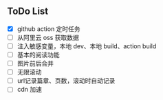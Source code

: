 ## ToDo List
- [x] github action 定时任务
- [ ] 从阿里云 oss 获取数据
- [ ] 注入敏感变量，本地 dev、本地 build、action build
- [ ] 基本的阅读功能
- [ ] 图片前后合并
- [ ] 无限滚动
- [ ] url记录篇章、页数，滚动时自动记录
- [ ] cdn 加速